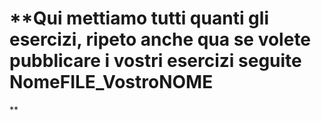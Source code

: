 # **Qui mettiamo tutti quanti gli esercizi, ripeto anche qua se volete pubblicare i vostri esercizi seguite NomeFILE_VostroNOME
**
